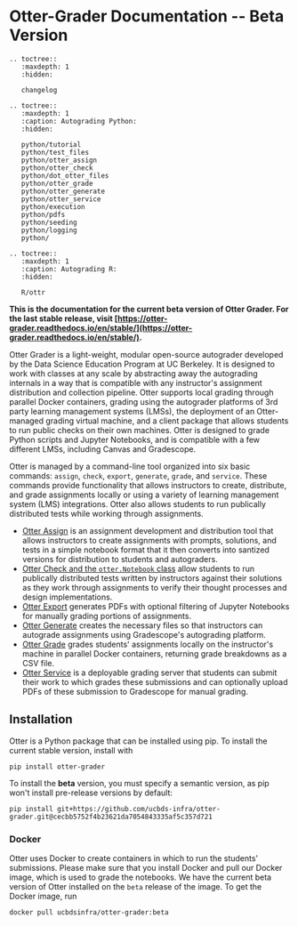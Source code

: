 # Otter-Grader Documentation -- Beta Version

```eval_rst
.. toctree::
   :maxdepth: 1
   :hidden:

   changelog

.. toctree::
   :maxdepth: 1
   :caption: Autograding Python:
   :hidden:

   python/tutorial
   python/test_files
   python/otter_assign
   python/otter_check
   python/dot_otter_files
   python/otter_grade
   python/otter_generate
   python/otter_service
   python/execution
   python/pdfs
   python/seeding
   python/logging
   python/

.. toctree::
   :maxdepth: 1
   :caption: Autograding R:
   :hidden:
   
   R/ottr
```

**This is the documentation for the current beta version of Otter Grader. For the last stable release, visit [https://otter-grader.readthedocs.io/en/stable/](https://otter-grader.readthedocs.io/en/stable/).**

Otter Grader is a light-weight, modular open-source autograder developed by the Data Science Education Program at UC Berkeley. It is designed to work with classes at any scale by abstracting away the autograding internals in a way that is compatible with any instructor's assignment distribution and collection pipeline. Otter supports local grading through parallel Docker containers, grading using the autograder platforms of 3rd party learning management systems (LMSs), the deployment of an Otter-managed grading virtual machine, and a client package that allows students to run public checks on their own machines. Otter is designed to grade Python scripts and Jupyter Notebooks, and is compatible with a few different LMSs, including Canvas and Gradescope.

Otter is managed by a command-line tool organized into six basic commands: `assign`, `check`, `export`, `generate`, `grade`, and `service`. These commands provide functionality that allows instructors to create, distribute, and grade assignments locally or using a variety of learning management system (LMS) integrations. Otter also allows students to run publically distributed tests while working through assignments.

* [Otter Assign](python/otter_assign.md) is an assignment development and distribution tool that allows instructors to create assignments with prompts, solutions, and tests in a simple notebook format that it then converts into santized versions for distribution to students and autograders.
* [Otter Check and the `otter.Notebook` class](python/otter_check.md) allow students to run publically distributed tests written by instructors against their solutions as they work through assignments to verify their thought processes and design implementations.
* [Otter Export](python/pdfs.md) generates PDFs with optional filtering of Jupyter Notebooks for manually grading portions of assignments.
* [Otter Generate](python/otter_generate.md) creates the necessary files so that instructors can autograde assignments using Gradescope's autograding platform.
* [Otter Grade](python/otter_grade.md) grades students' assignments locally on the instructor's machine in parallel Docker containers, returning grade breakdowns as a CSV file.
* [Otter Service](python/otter_service.md) is a deployable grading server that students can submit their work to which grades these submissions and can optionally upload PDFs of these submission to Gradescope for manual grading.

## Installation

Otter is a Python package that can be installed using pip. To install the current stable version, install with

```
pip install otter-grader
```

To install the **beta** version, you must specify a semantic version, as pip won't install pre-release versions by default:

```
pip install git+https://github.com/ucbds-infra/otter-grader.git@cecbb5752f4b23621da7054843335af5c357d721
```

### Docker

Otter uses Docker to create containers in which to run the students' submissions. Please make sure that you install Docker and pull our Docker image, which is used to grade the notebooks. We have the current beta version of Otter installed on the `beta` release of the image. To get the Docker image, run

```
docker pull ucbdsinfra/otter-grader:beta
```
